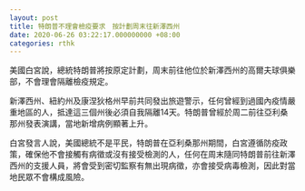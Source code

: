 ```yaml
---
layout: post
title: 特朗普不理會檢疫要求　按計劃周末往新澤西州
date: 2020-06-26 03:22:17.000000000 +08:00
categories: rthk
---
```


美國白宮說，總統特朗普將按原定計劃，周末前往他位於新澤西州的高爾夫球俱樂部，不會理會隔離檢疫規定。

新澤西州、紐約州及康涅狄格州早前共同發出旅遊警示，任何曾經到過國內疫情嚴重地區的人，抵達這三個州後必須自我隔離14天。特朗普曾經於周二前往亞利桑那州發表演講，當地新增病例顯著上升。

白宮發言人說，美國總統不是平民，特朗普在亞利桑那州期間，白宮遵循防疫政策，確保他不會接觸有病徵或沒有接受檢測的人，任何在周末隨同特朗普前往新澤西州的支援人員，將會受到密切監察有無出現病徵，亦會接受病毒檢測，因此對當地民眾不會構成風險。
